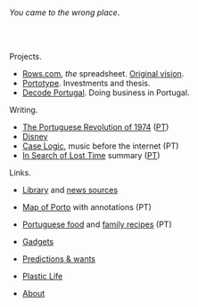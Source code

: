 <br/>

_You came to the wrong place_.

<br/>
<br/>

Projects.

- [Rows.com](https://rows.com), *the* spreadsheet. [Original vision](docs/2014-12-21-one-cell-to-rule-them-all.md).
- [Portotype](https://portotype.com). Investments and thesis.
- [Decode Portugal](https://decodeportugal.com). Doing business in Portugal.

Writing.
- [The Portuguese Revolution of 1974](/1974-04-25) ([PT](/1974-04-25/index-pt.md))
- [Disney](/disney)
- [Case Logic](/music/caselogic.md), music before the internet (PT)
- [In Search of Lost Time](/marcel-proust-in-search-of-lost-time/index.md) summary ([PT](/marcel-proust-in-search-of-lost-time/index-pt.md))

Links.

- [Library](library/library.html) and [news sources](about/news-sources.md)
- [Map of Porto](/porto/) with annotations (PT)
- [Portuguese food](/portuguese-food/) and [family recipes](/family-recipes/) (PT)

- [Gadgets](docs/crush-index.html)
- [Predictions & wants](docs/predictions-and-wants.md)
- [Plastic Life](https://plasticlife.puter.site/)
- [About](about/about.md)

